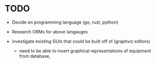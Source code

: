 # TODO

- Decide on programming language (go, rust, python)

- Research ORMs for above langauges

- investigate existing GUIs that could be built off of (graphviz editors)

  - need to be able to insert graphical representations of equipment from database,

